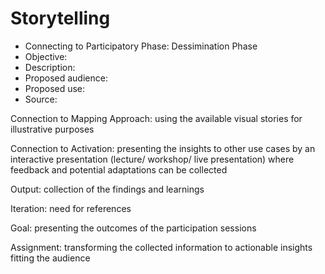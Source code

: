 #  Storytelling 


- Connecting to Participatory Phase: Dessimination Phase 
- Objective: 
- Description: 
- Proposed audience: 
- Proposed use: 
- Source:


Connection to Mapping Approach: using the available visual stories for illustrative purposes

Connection to Activation: presenting the insights to other use cases by an interactive presentation (lecture/ workshop/ live presentation) where feedback and potential adaptations can be collected


Output: collection of the findings and learnings

Iteration: need for references


Goal: presenting the outcomes of the participation sessions

Assignment: transforming the collected information to actionable insights fitting the audience


